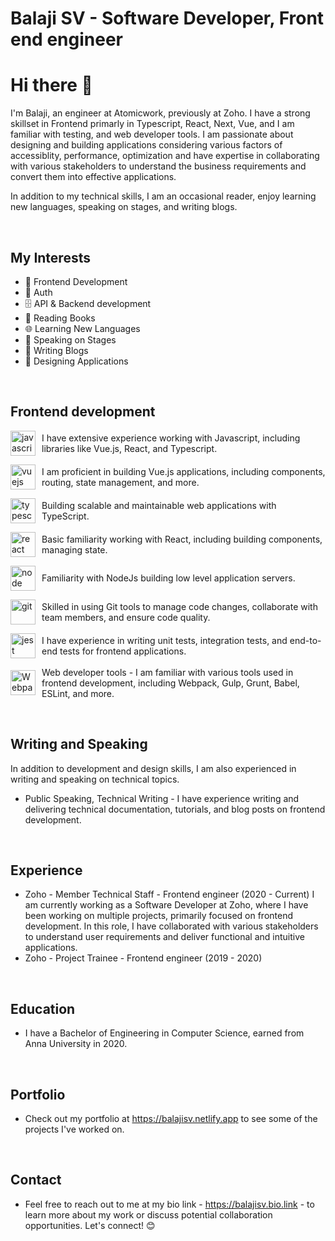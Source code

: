 # Balaji SV - Software Developer, Front end engineer

# Hi there 👋

I'm Balaji, an engineer at Atomicwork, previously at Zoho. I have a strong skillset in Frontend primarly in Typescript, React, Next, Vue, and I am familiar with testing, and web developer tools. I am passionate about designing and building applications considering various factors of accessiblity, performance, optimization and have expertise in collaborating with various stakeholders to understand the business requirements and convert them into effective applications.

In addition to my technical skills, I am an occasional reader, enjoy learning new languages, speaking on stages, and writing blogs.

</br>

## My Interests

- 🚀 Frontend Development
- 🔐 Auth
- 🗄️ API & Backend development
- 📖 Reading Books
- 🌐 Learning New Languages
- 🎤 Speaking on Stages
- 📝 Writing Blogs
- 🎨 Designing Applications

</br>

## Frontend development

<p style="display: flex; align-items: center;">
  <a href="https://developer.mozilla.org/en-US/docs/Web/JavaScript" target="_blank"> <img
      src="https://upload.wikimedia.org/wikipedia/commons/6/6a/JavaScript-logo.png" alt="javascript" width="40"
      height="40" /> </a>
  <span style="padding-left: 10px"> I have extensive experience working with Javascript, including libraries like
    Vue.js, React, and Typescript.</span>
</p>

<p style="display: flex; align-items: center;">
  <a href="https://vuejs.org/" target="_blank"> <img
      src="https://upload.wikimedia.org/wikipedia/commons/9/95/Vue.js_Logo_2.svg" alt="vuejs" width="40" height="40" />
  </a>
  <span style="padding-left: 10px">
    I am proficient in building Vue.js applications, including components, routing, state management, and more.
  </span>
</p>

<p style="display: flex; align-items: center;">
  <a href="https://www.typescriptlang.org/" target="_blank"> <img
      src="https://upload.wikimedia.org/wikipedia/commons/4/4c/Typescript_logo_2020.svg" alt="typescript" width="40"
      height="40" /> </a>
  <span style="padding-left: 10px">
    Building scalable and maintainable web applications with TypeScript.
  </span>
</p>

<p style="display: flex; align-items: center;">
  <a href="https://reactjs.org/" target="_blank"> <img
      src="https://upload.wikimedia.org/wikipedia/commons/a/a7/React-icon.svg" alt="react" width="40" height="40" />
  </a>
  <span style="padding-left: 10px">
    Basic familiarity working with React, including building components, managing state.
  </span>
</p>

<p style="display: flex; align-items: center;">
  <a href="https://nodejs.org/" target="_blank"> <img
      src="https://upload.wikimedia.org/wikipedia/commons/d/d9/Node.js_logo.svg" alt="node" width="40" height="40" />
  </a>
  <span style="padding-left: 10px">
    Familiarity with NodeJs building low level application servers.
  </span>
</p>

<p style="display: flex; align-items: center;">
  <a href="https://git-scm.com/" target="_blank"> <img src="https://www.vectorlogo.zone/logos/git-scm/git-scm-icon.svg"
      alt="git" width="40" height="40" /> </a>
  <span style="padding-left: 10px">
    Skilled in using Git tools to manage code changes, collaborate with team members, and ensure code quality.
  </span>
</p>

<p style="display: flex; align-items: center;">
  <a href="https://jestjs.io" target="_blank"> <img src="https://www.vectorlogo.zone/logos/jestjsio/jestjsio-icon.svg"
      alt="jest" width="40" height="40" /> </a>
  <span style="padding-left: 10px">
    I have experience in writing unit tests, integration tests, and end-to-end tests for frontend applications.
  </span>
</p>

<p style="display: flex; align-items: center;">
  <a href="https://webpack.js.org/" target="_blank"> <img
      src="https://www.vectorlogo.zone/logos/js_webpack/js_webpack-icon.svg" alt="Webpack" width="40" height="40" />
  </a>
  <span style="padding-left: 10px">
    Web developer tools - I am familiar with various tools used in frontend development, including Webpack, Gulp, Grunt,
    Babel, ESLint, and more.
  </span>
</p>

</br>

## Writing and Speaking

In addition to development and design skills, I am also experienced in writing and speaking on technical topics.

 - Public Speaking, Technical Writing - I have experience writing and delivering technical documentation, tutorials, and blog posts on frontend development.

</br>

## Experience
 - Zoho - Member Technical Staff - Frontend engineer (2020 - Current)
  I am currently working as a Software Developer at Zoho, where I have been working on multiple projects, primarily focused on frontend development. In this role, I have collaborated with various stakeholders to understand user requirements and deliver functional and intuitive applications.
 - Zoho - Project Trainee - Frontend engineer (2019 - 2020)

</br>

## Education
 - I have a Bachelor of Engineering in Computer Science, earned from Anna University in 2020.

</br>

## Portfolio
 - Check out my portfolio at https://balajisv.netlify.app to see some of the projects I've worked on.

</br>

## Contact
 - Feel free to reach out to me at my bio link - https://balajisv.bio.link - to learn more about my work or discuss potential collaboration opportunities. Let's connect! 😊

